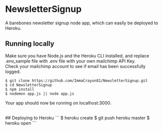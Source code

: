 # NewsletterSignup

A barebones newsletter signup node app, which can easily be deployed to Heroku. <br>
## Running locally
Make sure you have Node.js and the Heroku CLI installed, and replace .env_sample file with .env file with your own mailchimp API Key. <br>
Check your mailchimp account to see if email has been successfully logged.
```
$ git clone https://github.com/ImmaCrayon81/NewsletterSignup.git
$ cd NewsletterSignup
$ npm install
$ nodemon app.js || node app.js
```
Your app should now be running on localhost:3000.

<br>
## Deploying to Heroku
```
$ heroku create
$ git push heroku master
$ heroku open
```
